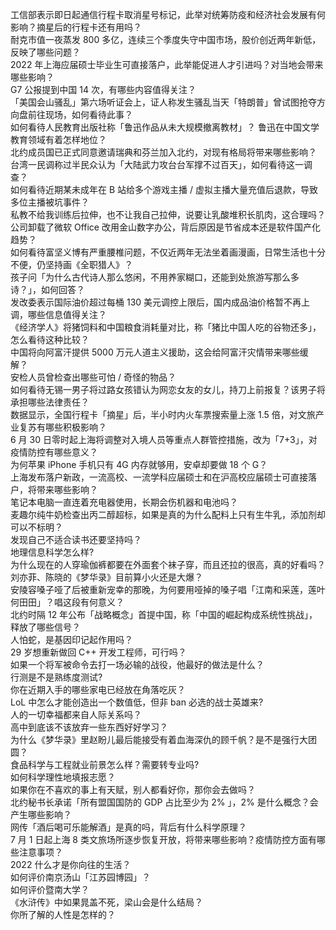 工信部表示即日起通信行程卡取消星号标记，此举对统筹防疫和经济社会发展有何影响？摘星后的行程卡还有用吗？  
耐克市值一夜蒸发 800 多亿，连续三个季度失守中国市场，股价创近两年新低，反映了哪些问题？  
2022 年上海应届硕士毕业生可直接落户，此举能促进人才引进吗？对当地会带来哪些影响？  
G7 公报提到中国 14 次，有哪些内容值得关注？  
「美国会山骚乱」第六场听证会上，证人称发生骚乱当天「特朗普」曾试图抢夺方向盘前往现场，如何看待此事？  
如何看待人民教育出版社称「鲁迅作品从未大规模撤离教材」？ 鲁迅在中国文学教育领域有着怎样地位？  
北约成员国已正式同意邀请瑞典和芬兰加入北约，对现有格局将带来哪些影响？  
台湾一民调称过半民众认为「大陆武力攻台台军撑不过百天」，如何看待这一调查？  
如何看待近期某未成年在 B 站给多个游戏主播 / 虚拟主播大量充值后退款，导致多位主播被坑事件？  
私教不给我训练后拉伸，也不让我自己拉伸，说要让乳酸堆积长肌肉，这合理吗？  
公司卸载了微软 Office 改用金山数字办公，背后原因是节省成本还是软件国产化趋势？  
如何看待富坚义博有严重腰椎问题，不仅近两年无法坐着画漫画，日常生活也十分不便，仍坚持画《全职猎人》？  
孩子问「为什么古代诗人那么悠闲，不用养家糊口，还能到处旅游写那么多诗？」，如何回答？  
发改委表示国际油价超过每桶 130 美元调控上限后，国内成品油价格暂不再上调，哪些信息值得关注？  
《经济学人》将猪饲料和中国粮食消耗量对比，称「猪比中国人吃的谷物还多」，怎么看待这种比较？  
中国将向阿富汗提供 5000 万元人道主义援助，这会给阿富汗灾情带来哪些缓解？  
安检人员曾检查出哪些可怕 / 奇怪的物品？  
如何看待无锡一男子将过路女孩错认为网恋女友的女儿，持刀上前报复？该男子将承担哪些法律责任？  
数据显示，全国行程卡「摘星」后，半小时内火车票搜索量上涨 1.5 倍，对文旅产业复苏有哪些积极影响？  
6 月 30 日零时起上海将调整对入境人员等重点人群管控措施，改为「7+3」，对疫情防控有哪些意义？  
为何苹果  iPhone 手机只有 4G 内存就够用，安卓却要做 18 个 G？  
上海发布落户新政，一流高校、一流学科应届硕士和在沪高校应届硕士可直接落户，将带来哪些影响？  
笔记本电脑一直连着充电器使用，长期会伤机器和电池吗？  
麦趣尔纯牛奶检查出丙二醇超标，如果是真的为什么配料上只有生牛乳，添加剂却可以不标明？  
发现自己不适合读书还要坚持吗？  
地理信息科学怎么样?  
为什么现在的人穿瑜伽裤都要在外面套个袜子穿，而且还拉的很高，真的好看吗？  
刘亦菲、陈晓的《梦华录》目前算小火还是大爆？  
安陵容嗓子哑了后被重新宠幸的那晚，为何要用哑掉的嗓子唱「江南和采莲，莲叶何田田」？唱这段有何意义？  
北约时隔 12 年公布「战略概念」首提中国，称「中国的崛起构成系统性挑战」，释放了哪些信号？  
人怕蛇，是基因印记起作用吗？  
29 岁想重新做回 C++ 开发工程师，可行吗？  
如果一个将军被命令去打一场必输的战役，他最好的做法是什么？  
行测是不是熟练度测试?  
你在近期入手的哪些家电已经放在角落吃灰？  
LoL 中怎么才能创造出一个数值低，但非 ban 必选的战士英雄来?  
人的一切幸福都来自人际关系吗？  
高中到底该不该放弃一些东西好好学习？  
为什么《梦华录》里赵盼儿最后能接受有着血海深仇的顾千帆？是不是强行大团圆？  
食品科学与工程就业前景怎么样？需要转专业吗?  
如何科学理性地填报志愿？  
如果你在不喜欢的事上有天赋，别人都看好你，那你会去做吗？  
北约秘书长承诺「所有盟国国防的 GDP 占比至少为 2% 」，2% 是什么概念？会产生哪些影响？  
网传「酒后喝可乐能解酒」是真的吗，背后有什么科学原理？  
7 月 1 日起上海 8 类文旅场所逐步恢复开放，将带来哪些影响？疫情防控方面有哪些注意事项？  
2022 什么才是你向往的生活？  
如何评价南京汤山「江苏园博园」？  
如何评价暨南大学？  
《水浒传》中如果晁盖不死，梁山会是什么结局？  
你所了解的人性是怎样的？  
